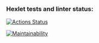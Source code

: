 ### Hexlet tests and linter status:
[![Actions Status](https://github.com/w0rm76/qa-auto-engineer-javascript-project-44/actions/workflows/hexlet-check.yml/badge.svg)](https://github.com/w0rm76/qa-auto-engineer-javascript-project-44/actions)

[![Maintainability](https://api.codeclimate.com/v1/badges/e8fd0d8a2d3946dca88a/maintainability)](https://codeclimate.com/github/w0rm76/qa-auto-engineer-javascript-project-44/maintainability)